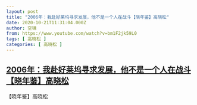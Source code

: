 ```yaml
---
layout: post
title: "2006年：我赴好莱坞寻求发展，他不是一个人在战斗【晓年鉴】高晓松"
date: 2020-10-21T11:31:04.000Z
author: 空镜
from: https://www.youtube.com/watch?v=bm1F2jk59L0
tags: [ 高晓松 ]
categories: [ 高晓松 ]
---
```

<!--1603279864000-->
[2006年：我赴好莱坞寻求发展，他不是一个人在战斗【晓年鉴】高晓松](https://www.youtube.com/watch?v=bm1F2jk59L0)
------

<div>
【晓年鉴】高晓松
</div>
